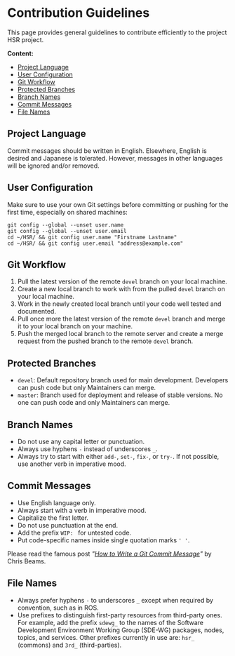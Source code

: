 # Contribution Guidelines

This page provides general guidelines to contribute efficiently to the project HSR project.

**Content:**

*   [Project Language](#project-language)
*   [User Configuration](#user-configuration)
*   [Git Workflow](#git-workflow)
*   [Protected Branches](#protected-branches)
*   [Branch Names](#branch-names)
*   [Commit Messages](#commit-messages)
*   [File Names](#file-names)

## Project Language

Commit messages should be written in English. Elsewhere, English is desired and Japanese is tolerated. However, messages in other languages will be ignored and/or removed.

## User Configuration

Make sure to use your own Git settings before committing or pushing for the first time, especially on shared machines:

```shell
git config --global --unset user.name
git config --global --unset user.email
cd ~/HSR/ && git config user.name "Firstname Lastname"
cd ~/HSR/ && git config user.email "address@example.com"
```

## Git Workflow

1.   Pull the latest version of the remote `devel` branch on your local machine.
2.   Create a new local branch to work with from the pulled `devel` branch on your local machine.
3.   Work in the newly created local branch until your code well tested and documented.
4.   Pull once more the latest version of the remote `devel` branch and merge it to your local branch on your machine.
5.   Push the merged local branch to the remote server and create a merge request from the pushed branch to the remote `devel` branch.

## Protected Branches

*   `devel`: Default repository branch used for main development. Developers can push code but only Maintainers can merge.
*   `master`: Branch used for deployment and release of stable versions. No one can push code and only Maintainers can merge.

## Branch Names

*   Do not use any capital letter or punctuation.
*   Always use hyphens `-` instead of underscores `_`.
*   Always try to start with either `add-`, `set-`, `fix-`, or `try-`. If not possible, use another verb in imperative mood.

## Commit Messages

*   Use English language only.
*   Always start with a verb in imperative mood.
*   Capitalize the first letter.
*   Do not use punctuation at the end.
*   Add the prefix `WIP: ` for untested code.
*   Put code-specific names inside single quotation marks `' '`.

Please read the famous post *"[How to Write a Git Commit Message](https://chris.beams.io/posts/git-commit/)"* by Chris Beams.

## File Names

*   Always prefer hyphens `-` to underscores `_` except when required by convention, such as in ROS.
*   Use prefixes to distinguish first-party resources from third-party ones. For example, add the prefix `sdewg_` to the names of the Software Development Environment Working Group (SDE-WG) packages, nodes, topics, and services. Other prefixes currently in use are: `hsr_` (commons) and `3rd_` (third-parties).
